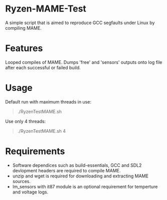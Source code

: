 # Ryzen-MAME-Test
A simple script that is aimed to reproduce GCC segfaults under Linux by compiling MAME.

# Features
Looped compiles of MAME.
Dumps 'free' and 'sensors' outputs onto log file after each successful or failed build.

# Usage
Default run with maximum threads in use:

> ./RyzenTestMAME.sh

Use only 4 threads:

> ./RyzenTestMAME.sh 4

# Requirements
* Software dependices such as build-essentials, GCC and SDL2 devlopment headers are required to compile MAME.
* unzip and wget is required for downloading and extracting MAME sources.
* lm_sensors with it87 module is an optional requirement for temperture and voltage logs.
